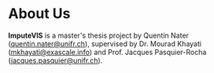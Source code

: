 # About Us

**ImputeVIS** is a master's thesis project by Quentin Nater (<a href="mailto:quentin.nater@unifr.ch">quentin.nater@unifr.ch</a>), supervised by Dr. Mourad Khayati (<a href="mailto:mkhayati@exascale.info">mkhayati@exascale.info</a>) and Prof. Jacques Pasquier-Rocha (<a href="mailto:jacques.pasquier@unifr.ch">jacques.pasquier@unifr.ch</a>).

